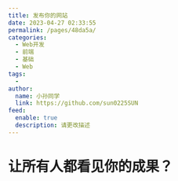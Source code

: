 ```yaml
---
title: 发布你的网站
date: 2023-04-27 02:33:55
permalink: /pages/48da5a/
categories:
  - Web开发
  - 前端
  - 基础
  - Web
tags:
  - 
author: 
  name: 小孙同学
  link: https://github.com/sun0225SUN
feed: 
  enable: true
  description: 请更改描述
---
```


# 让所有人都看见你的成果？